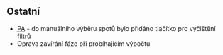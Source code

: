 ﻿---
categories: [fenix]
layout: fenix
---

## Ostatní
<ul>
<li><abbr title="Postanalýza">PA</abbr> - do manuálního výběru spotů bylo přidáno tlačítko pro vyčištění filtrů</li>
<li>Oprava zavírání fáze při probíhajícím výpočtu</li>
</ul>
